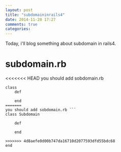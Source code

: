 ```yaml
---
layout: post
title: "subdomaininrails4"
date: 2014-11-28 17:27
comments: true
categories: 
---
```


Today, i'll blog something about subdomain in rails4.
# subdomain.rb
<<<<<<< HEAD
you should add sobdomain.rb 


```
class
	def 
		
	end
=======
you should add sobdomain.rb ```
class Subdomain

	def 
		
	end

>>>>>>> 4d8aefe0d00b747da16710d2077593dfd55bdc68
end
```

